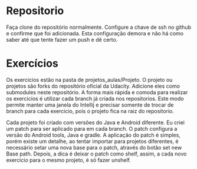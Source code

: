 # Repositorio
Faça clone do repositório normalmente. Configure a chave de ssh no github e confirme que foi adicionada. Esta configuração demora e não há como saber até que tente fazer um push e dê certo.

# Exercícios
Os exercicios estão na pasta de projetos_aulas/Projeto. O projeto ou projetos são forks do repositório oficial da Udacity. Adicione eles como submodules neste repositório. A forma mais rápida e comoda para realizar os exercicios é utilizar cada branch já criada nos repositorios. Este modo permite manter uma janela do Intellij e precisar somente de trocar de branch para cada exercicio, pois o projeto fica na raiz do repositorio. 

Cada projeto foi criado com versões do Java e Android diferente. Eu criei um patch para ser aplicado para em cada branch. O patch configura a versão do Android tools, Java e gradle. A aplicação do patch é simples, porém existe um detalhe, ao tentar importar para projetos diferentes, é necessário setar uma nova base para o patch, através do botão set new Base path. Depois, a dica é deixar o patch como shelf, assim, a cada novo exercicio para o mesmo projeto, é só fazer unshelf.
